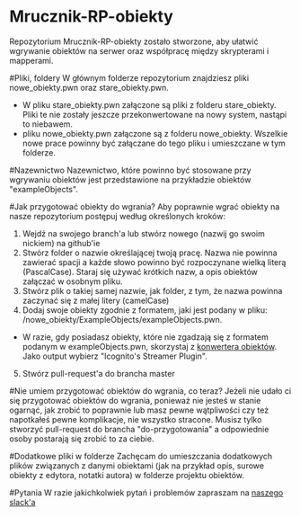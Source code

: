 # Mrucznik-RP-obiekty
Repozytorium Mrucznik-RP-obiekty zostało stworzone, aby ułatwić wgrywanie obiektów na serwer oraz współpracę między skrypterami i mapperami.

#Pliki, foldery
W głównym folderze repozytorium znajdziesz pliki nowe_obiekty.pwn oraz stare_obiekty.pwn.

* W pliku stare_obiekty.pwn załączone są pliki z folderu stare_obiekty. Pliki te nie zostały jeszcze przekonwertowane na nowy system, nastąpi to niebawem.
*  pliku nowe_obiekty.pwn załączone są z folderu nowe_obiekty. Wszelkie nowe prace powinny być załączane do tego pliku i umieszczane w tym folderze.

#Nazewnictwo
Nazewnictwo, które powinno być stosowane przy wgrywaniu obiektów jest przedstawione na przykładzie obiektów "exampleObjects".

#Jak przygotować obiekty do wgrania?
Aby poprawnie wgrać obiekty na nasze repozytorium postępuj według określonych kroków:

1. Wejdź na swojego branch'a lub stwórz nowego (nazwij go swoim nickiem) na github'ie
2. Stwórz folder o nazwie określającej twoją pracę. Nazwa nie powinna zawierać spacji a każde słowo powinno być rozpoczynane wielką literą (PascalCase). Staraj się używać krótkich nazw, a opis obiektów załączać w osobnym pliku.
3. Stwórz plik o takiej samej nazwie, jak folder, z tym, że nazwa powinna zaczynać się z małej litery (camelCase)
4. Dodaj swoje obiekty zgodnie z formatem, jaki jest podany w pliku: /nowe_obiekty/ExampleObjects/exampleObjects.pwn.
* W razie, gdy posiadasz obiekty, które nie zgadzają się z formatem podanym w exampleObjects.pwn, skorzystaj z [konwertera obiektów](http://convertffs.com/). Jako output wybierz "Icognito's Streamer Plugin".
5. Stwórz pull-request'a do brancha master

#Nie umiem przygotować obiektów do wgrania, co teraz?
Jeżeli nie udało ci się przygotować obiektów do wgrania, ponieważ nie jesteś w stanie ogarnąć, jak zrobić to poprawnie lub masz pewne wątpliwości czy też napotkałeś pewne komplikacje, nie wszystko stracone.
Musisz tylko stworzyć pull-request do brancha "do-przygotowania" a odpowiednie osoby postarają się zrobić to za ciebie.


#Dodatkowe pliki w folderze
Zachęcam do umieszczania dodatkowych plików związanych z danymi obiektami (jak na przykład opis, surowe obiekty z edytora, notatki autora) w folderze projektu obiektów.

#Pytania
W razie jakichkolwiek pytań i problemów zapraszam na [naszego slack'a](http://mrpku.slack.com/)
